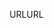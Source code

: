 <span data-ttu-id="d67fe-101">URL</span><span class="sxs-lookup"><span data-stu-id="d67fe-101">URL</span></span>